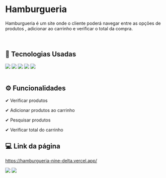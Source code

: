 # Hamburgueria
<p>Hamburgueria é um site onde o cliente poderá navegar entre as opções de produtos , adicionar ao carrinho e verificar o total da compra.<p/><br>

## 🚀 Tecnologias Usadas
<div>
    <img src="https://img.shields.io/badge/React-20232A?style=for-the-badge&logo=react&logoColor=61DAFB" /> 
    <img src="https://img.shields.io/badge/JavaScript-323330?style=for-the-badge&logo=javascript&logoColor=F7DF1E" />
    <img src="https://img.shields.io/badge/styled--components-DB7093?style=for-the-badge&logo=styled-components&logoColor=white" /> 
    <img src="https://img.shields.io/badge/CSS3-1572B6?style=for-the-badge&logo=css3&logoColor=white" /> 
    <img src="https://img.shields.io/badge/HTML5-E34F26?style=for-the-badge&logo=html5&logoColor=white" /> 
</div><br>

## ⚙ Funcionalidades
<p>✔ Verificar produtos</p>
<p>✔ Adicionar produtos ao carrinho</p>
<p>✔ Pesquisar produtos</p>
<p>✔ Verificar total do carrinho</p>

## 💻 Link da página
https://hamburgueria-nine-delta.vercel.app/

<a href="mailto:diogosoarespeixoto41@gmail.com"><img src="https://img.shields.io/badge/Gmail-D14836?style=for-the-badge&logo=gmail&logoColor=white"></a>
<a href="https://www.linkedin.com/in/diogo-soares-peixoto"><img src="https://img.shields.io/badge/LinkedIn-0077B5?style=for-the-badge&logo=linkedin&logoColor=white"></a>
